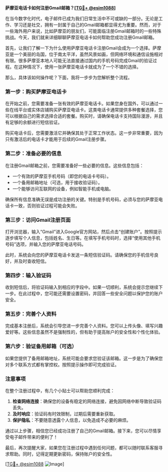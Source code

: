 **萨摩亚电话卡如何注册Gmail邮箱？[[TG💪+ @esim1088](https://t.me/s/esim1088)]**

在当今数字化时代，电子邮件已成为我们日常生活中不可或缺的一部分。无论是工作、学习还是社交，拥有一封属于自己的Gmail邮箱都显得尤为重要。然而，对于一些海外用户来说，比如萨摩亚的朋友们，可能面临注册Gmail邮箱时的一些特殊挑战。今天，我们就来详细聊聊萨摩亚电话卡如何帮助您成功注册Gmail邮箱。

首先，让我们了解一下为什么使用萨摩亚电话卡注册Gmail会成为一个选择。萨摩亚是一个美丽的岛国，位于南太平洋，虽然风景如画，但网络环境和通信设施相对有限。很多萨摩亚本地人可能无法直接通过国内的手机号码完成Gmail的验证过程。在这种情况下，使用一张萨摩亚电话卡就成为了一个不错的选择。

那么，具体该如何操作呢？下面，我将一步步为您解析整个流程。

### 第一步：购买萨摩亚电话卡

在开始之前，您需要准备一张有效的萨摩亚电话卡。如果您身在国外，可以通过一些在线平台或实体店铺购买萨摩亚电话卡。这类电话卡通常提供多种套餐选择，您可以根据自己的需求选择合适的套餐。购买时，请确保电话卡支持国际漫游，并且有足够的余额进行短信验证。

购买电话卡后，您需要激活它并确保其处于正常工作状态。这一步非常重要，因为只有激活后的电话卡才能用于后续的Gmail注册步骤。

### 第二步：准备必要的信息

在注册Gmail邮箱之前，您需要准备好一些必要的信息。这些信息包括：

- 一个有效的萨摩亚手机号码（即您的电话卡号码）。
- 一个备用邮箱地址（可选，用于接收验证码）。
- 一个能够访问互联网的设备，例如智能手机或电脑。

确保所有信息准确无误是成功注册的关键。特别是手机号码，必须与您的萨摩亚电话卡一致，否则验证过程可能会失败。

### 第三步：访问Gmail注册页面

打开浏览器，输入“Gmail”进入Google官方网站，然后点击“创建账户”。按照提示逐步填写个人信息，包括姓名、生日等。在填写手机号码时，选择“使用其他手机号码”选项，并输入您的萨摩亚电话号码。

此时，系统会向您的萨摩亚电话卡发送一条短信验证码。请确保您的手机信号良好，并及时查收短信。

### 第四步：输入验证码

收到短信后，将验证码输入到相应的字段中。如果一切顺利，系统会提示您继续下一步。在此过程中，您可能还需要设置密码，并回答一些安全问题以保护您的账户安全。

### 第五步：完善个人资料

完成基本注册后，系统会引导您进一步完善个人资料。您可以上传头像、填写兴趣爱好等。这些信息虽然不是强制性的，但有助于提高账户的安全性和个性化体验。

### 第六步：验证备用邮箱（可选）

如果您提供了备用邮箱地址，系统可能会要求您验证该邮箱。这一步是为了确保您对多个联系方式都有掌控权。按照提示操作即可完成验证。

### 注意事项

在整个注册过程中，有几个小贴士可以帮助您顺利完成：

1. **检查网络连接**：确保您的设备有稳定的网络连接，避免因网络中断导致验证码丢失。
2. **及时响应**：验证码有时效限制，过期后需要重新获取。
3. **保护隐私**：不要随意透露个人信息，以免造成不必要的麻烦。

通过以上步骤，相信您已经成功注册了自己的Gmail邮箱。接下来，您可以尽情享受电子邮件带来的便利了！

最后，再次提醒大家，如果您在注册过程中遇到任何问题，都可以随时联系客服寻求帮助。同时，记得定期更新密码，保持账户的安全性。

[[TG💪+ @esim1088](https://t.me/s/esim1088) ![Image](https://i.postimg.cc/4NQfJmqS/Snipaste-2025-05-13-00-14-12.png)]